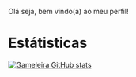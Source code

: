 Olá seja, bem vindo(a) ao meu perfil!

# Estátisticas
[![Gameleira GitHub stats](https://github-readme-stats.vercel.app/api?username=GAMELEIRA)](https://github.com/GAMELEIRA/github-readme-stats)